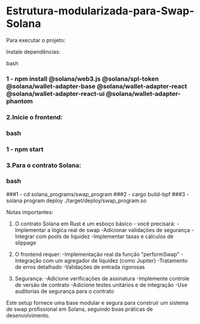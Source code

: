 # Estrutura-modularizada-para-Swap-Solana

Para executar o projeto:

Instale dependências:

bash
### 1 - npm install @solana/web3.js @solana/spl-token @solana/wallet-adapter-base @solana/wallet-adapter-react @solana/wallet-adapter-react-ui @solana/wallet-adapter-phantom

### 2.Inicie o frontend:

### bash
### 1 - npm start

### 3.Para o contrato Solana:

### bash

###1 - cd solana_programs/swap_program
###2 - cargo build-bpf
###3 - solana program deploy ./target/deploy/swap_program.so

Notas importantes:

1. O contrato Solana em Rust é um esboço básico - você precisará:
      -Implementar a lógica real de swap
      -Adicionar validações de segurança
      -Integrar com pools de liquidez
      -Implementar taxas e cálculos de slippage
   
2. O frontend requer:
      -Implementação real da função "performSwap"
      -Integração com um agregador de liquidez (como Jupiter)
      -Tratamento de erros detalhado
      -Validações de entrada rigorosas
   
3. Segurança:
      -Adicione verificações de assinatura
      -Implemente controle de versão de contrato
      -Adicione testes unitários e de integração
      -Use auditorias de segurança para o contrato
   
Este setup fornece uma base modular e segura para construir um sistema de swap profissional em Solana, seguindo boas práticas de desenvolvimento.
